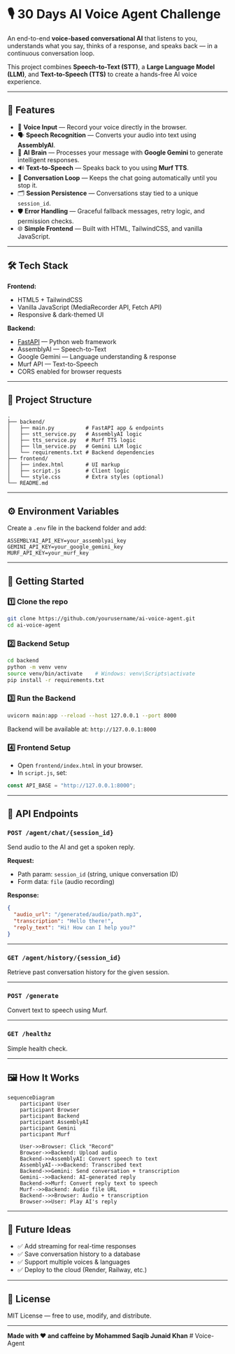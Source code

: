 # 🎙️ 30 Days AI Voice Agent Challenge

An end-to-end **voice-based conversational AI** that listens to you, understands what you say, thinks of a response, and speaks back — in a continuous conversation loop.  

This project combines **Speech-to-Text (STT)**, a **Large Language Model (LLM)**, and **Text-to-Speech (TTS)** to create a hands-free AI voice experience.  

---

## 📌 Features

- 🎤 **Voice Input** — Record your voice directly in the browser.
- 🗣 **Speech Recognition** — Converts your audio into text using **AssemblyAI**.
- 🤖 **AI Brain** — Processes your message with **Google Gemini** to generate intelligent responses.
- 🔊 **Text-to-Speech** — Speaks back to you using **Murf TTS**.
- 🔁 **Conversation Loop** — Keeps the chat going automatically until you stop it.
- 🗂 **Session Persistence** — Conversations stay tied to a unique `session_id`.
- 🛡 **Error Handling** — Graceful fallback messages, retry logic, and permission checks.
- 🌐 **Simple Frontend** — Built with HTML, TailwindCSS, and vanilla JavaScript.

---

## 🛠️ Tech Stack

**Frontend:**
- HTML5 + TailwindCSS
- Vanilla JavaScript (MediaRecorder API, Fetch API)
- Responsive & dark-themed UI

**Backend:**
- [FastAPI](https://fastapi.tiangolo.com/) — Python web framework
- AssemblyAI — Speech-to-Text
- Google Gemini — Language understanding & response
- Murf API — Text-to-Speech
- CORS enabled for browser requests

---

## 📂 Project Structure

```
.
├── backend/
│   ├── main.py          # FastAPI app & endpoints
│   ├── stt_service.py   # AssemblyAI logic
│   ├── tts_service.py   # Murf TTS logic
│   ├── llm_service.py   # Gemini LLM logic
│   └── requirements.txt # Backend dependencies
├── frontend/
│   ├── index.html       # UI markup
│   ├── script.js        # Client logic
│   └── style.css        # Extra styles (optional)
└── README.md
```

---

## ⚙️ Environment Variables

Create a `.env` file in the backend folder and add:

```
ASSEMBLYAI_API_KEY=your_assemblyai_key
GEMINI_API_KEY=your_google_gemini_key
MURF_API_KEY=your_murf_key
```

---

## 🚀 Getting Started

### 1️⃣ Clone the repo
```bash
git clone https://github.com/yourusername/ai-voice-agent.git
cd ai-voice-agent
```

### 2️⃣ Backend Setup
```bash
cd backend
python -m venv venv
source venv/bin/activate    # Windows: venv\Scripts\activate
pip install -r requirements.txt
```

### 3️⃣ Run the Backend
```bash
uvicorn main:app --reload --host 127.0.0.1 --port 8000
```
Backend will be available at: `http://127.0.0.1:8000`

### 4️⃣ Frontend Setup
- Open `frontend/index.html` in your browser.
- In `script.js`, set:
```javascript
const API_BASE = "http://127.0.0.1:8000";
```

---

## 📡 API Endpoints

### `POST /agent/chat/{session_id}`
Send audio to the AI and get a spoken reply.

**Request:**  
- Path param: `session_id` (string, unique conversation ID)
- Form data: `file` (audio recording)

**Response:**  
```json
{
  "audio_url": "/generated/audio/path.mp3",
  "transcription": "Hello there!",
  "reply_text": "Hi! How can I help you?"
}
```

---

### `GET /agent/history/{session_id}`
Retrieve past conversation history for the given session.

---

### `POST /generate`
Convert text to speech using Murf.

---

### `GET /healthz`
Simple health check.

---

## 🖼 How It Works

```mermaid
sequenceDiagram
    participant User
    participant Browser
    participant Backend
    participant AssemblyAI
    participant Gemini
    participant Murf

    User->>Browser: Click "Record"
    Browser->>Backend: Upload audio
    Backend->>AssemblyAI: Convert speech to text
    AssemblyAI-->>Backend: Transcribed text
    Backend->>Gemini: Send conversation + transcription
    Gemini-->>Backend: AI-generated reply
    Backend->>Murf: Convert reply text to speech
    Murf-->>Backend: Audio file URL
    Backend-->>Browser: Audio + transcription
    Browser->>User: Play AI's reply
```

---

## 🧠 Future Ideas
- ✅ Add streaming for real-time responses  
- ✅ Save conversation history to a database  
- ✅ Support multiple voices & languages  
- ✅ Deploy to the cloud (Render, Railway, etc.)  

---

## 📜 License
MIT License — free to use, modify, and distribute.

---

**Made with ❤️ and caffeine by Mohammed Saqib Junaid Khan**
#   V o i c e - A g e n t 
 
 
